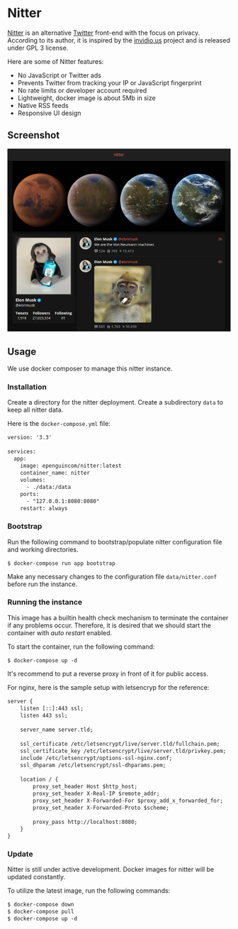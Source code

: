 # Nitter

[Nitter](https://nitter.net) is an alternative [Twitter](https://twitter.com) front-end with the focus on privacy. According to its author, it is inspired by the [invidio.us](https://invidio.us) project and is released under GPL 3 license.

Here are some of Nitter features:

* No JavaScript or Twitter ads
* Prevents Twitter from tracking your IP or JavaScript fingerprint
* No rate limits or developer account required
* Lightweight, docker image is about 5Mb in size
* Native RSS feeds
* Responsive UI design

## Screenshot
![nitter](https://github.com/zedeus/nitter/raw/master/screenshot.png)

## Usage

We use docker composer to manage this nitter instance.

### Installation

Create a directory for the nitter deployment.  Create a subdirectory `data` to keep all nitter data.

Here is the `docker-compose.yml` file:

```
version: '3.3'

services:
  app:
    image: epenguincom/nitter:latest
    container_name: nitter
    volumes:
      - ./data:/data
    ports:
      - "127.0.0.1:8080:8080"
    restart: always
```

### Bootstrap

Run the following command to bootstrap/populate nitter configuration file and working directories.

```
$ docker-compose run app bootstrap
```

Make any necessary changes to the configuration file `data/nitter.conf` before run the instance.

### Running the instance

This image has a builtin health check mechanism to terminate the container if any problems occur.  Therefore, it is desired that we should start the container with *auto restart* enabled.

To start the container, run the following command:

```
$ docker-compose up -d
```

It's recommend to put a reverse proxy in front of it for public access.

For nginx, here is the sample setup with letsencryp for the reference:

```
server {
    listen [::]:443 ssl;
    listen 443 ssl;

    server_name server.tld;

    ssl_certificate /etc/letsencrypt/live/server.tld/fullchain.pem;
    ssl_certificate_key /etc/letsencrypt/live/server.tld/privkey.pem;
    include /etc/letsencrypt/options-ssl-nginx.conf; 
    ssl_dhparam /etc/letsencrypt/ssl-dhparams.pem; 

    location / {
        proxy_set_header Host $http_host;
        proxy_set_header X-Real-IP $remote_addr;
        proxy_set_header X-Forwarded-For $proxy_add_x_forwarded_for;
        proxy_set_header X-Forwarded-Proto $scheme;

        proxy_pass http://localhost:8080;
    }
}

```

### Update

Nitter is still under active development.  Docker images for nitter will be updated constantly.

To utilize the latest image, run the following commands:

```
$ docker-compose down
$ docker-compose pull
$ docker-compose up -d
```





